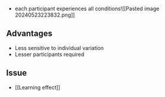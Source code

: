 - each participant experiences all conditions![[Pasted image 20240523223832.png]]
## Advantages
- Less sensitive to individual variation
- Lesser participants required
## Issue
- [[Learning effect]]